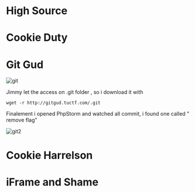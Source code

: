 # High Source 


# Cookie Duty


# Git Gud 

![git](https://jenaye.fr/CTF/TUCTF/Web/chall.png)

Jimmy let the access on .git folder , so i download it with 

```
wget -r http://gitgud.tuctf.com/.git
```

Finalement i opened PhpStorm and watched all commit, i found one called " remove flag"

![git2](https://jenaye.fr/CTF/TUCTF/Web/git.png)




# Cookie Harrelson


# iFrame and Shame


